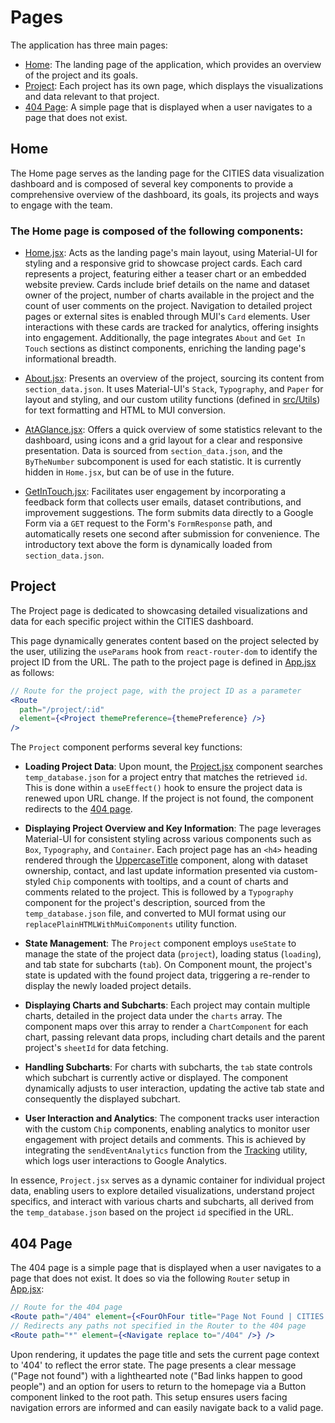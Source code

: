 # Pages

The application has three main pages:
- [Home](#home): The landing page of the application, which provides an overview of the project and its goals.
- [Project](#project): Each project has its own page, which displays the visualizations and data relevant to that project.
- [404 Page](#404-page): A simple page that is displayed when a user navigates to a page that does not exist.

## Home

The Home page serves as the landing page for the CITIES data visualization dashboard and is composed of several key components to provide a comprehensive overview of the dashboard, its goals, its projects and ways to engage with the team.

### The Home page is composed of the following components:

- [Home.jsx](./Home/Home.jsx): Acts as the landing page's main layout, using Material-UI for styling and a responsive grid to showcase project cards. Each card represents a project, featuring either a teaser chart or an embedded website preview. Cards include brief details on the name and dataset owner of the project, number of charts available in the project and the count of user comments on the project. Navigation to detailed project pages or external sites is enabled through MUI's `Card` elements. User interactions with these cards are tracked for analytics, offering insights into engagement. Additionally, the page integrates `About` and `Get In Touch` sections as distinct components, enriching the landing page's informational breadth.

- [About.jsx]('./Home/About.jsx'): Presents an overview of the project, sourcing its content from `section_data.json`. It uses Material-UI's `Stack`, `Typography`, and `Paper` for layout and styling, and our custom utility functions (defined in [src/Utils](../Utils)) for text formatting and HTML to MUI conversion.

- [AtAGlance.jsx](./Home/AtAGlance.jsx): Offers a quick overview of some statistics relevant to the dashboard, using icons and a grid layout for a clear and responsive presentation. Data is sourced from `section_data.json`, and the `ByTheNumber` subcomponent is used for each statistic. It is currently hidden in `Home.jsx`, but can be of use in the future.

- [GetInTouch.jsx](./Home/GetInTouch.jsx): Facilitates user engagement by incorporating a feedback form that collects user emails, dataset contributions, and improvement suggestions. The form submits data directly to a Google Form via a `GET` request to the Form's `FormResponse` path, and automatically resets one second after submission for convenience. The introductory text above the form is dynamically loaded from `section_data.json`.

## Project

The Project page is dedicated to showcasing detailed visualizations and data for each specific project within the CITIES dashboard. 

This page dynamically generates content based on the project selected by the user, utilizing the `useParams` hook from `react-router-dom` to identify the project ID from the URL. The path to the project page is defined in [App.jsx](../App.jsx) as follows:

```jsx
// Route for the project page, with the project ID as a parameter
<Route
  path="/project/:id"
  element={<Project themePreference={themePreference} />}
/>
```

The `Project` component performs several key functions:

- **Loading Project Data**: Upon mount, the [Project.jsx](./Project.jsx) component searches `temp_database.json` for a project entry that matches the retrieved `id`. This is done within a `useEffect()` hook to ensure the project data is renewed upon URL change. If the project is not found, the component redirects to the [404 page](#404-page).

- **Displaying Project Overview and Key Information**: The page leverages Material-UI for consistent styling across various components such as `Box`, `Typography`, and `Container`. Each project page has an `<h4>` heading rendered through the [UppercaseTitle](../Components/UppercaseTitle.jsx) component, along with dataset ownership, contact, and last update information presented via custom-styled `Chip` components with tooltips, and a count of charts and comments related to the project. This is followed by a `Typography` component for the project's description, sourced from the `temp_database.json` file, and converted to MUI format using our `replacePlainHTMLWithMuiComponents` utility function.

- **State Management**: The `Project` component employs `useState` to manage the state of the project data (`project`), loading status (`loading`), and tab state for subcharts (`tab`). On Component mount, the project's state is updated with the found project data, triggering a re-render to display the newly loaded project details.
  
- **Displaying Charts and Subcharts**: Each project may contain multiple charts, detailed in the project data under the `charts` array. The component maps over this array to render a `ChartComponent` for each chart, passing relevant data props, including chart details and the parent project's `sheetId` for data fetching.
  
- **Handling Subcharts**: For charts with subcharts, the `tab` state controls which subchart is currently active or displayed. The component dynamically adjusts to user interaction, updating the active tab state and consequently the displayed subchart. 
  
- **User Interaction and Analytics**: The component tracks user interaction with the custom `Chip` components, enabling analytics to monitor user engagement with project details and comments. This is achieved by integrating the `sendEventAnalytics` function from the [Tracking](../Utils/Tracking.js) utility, which logs user interactions to Google Analytics.

In essence, `Project.jsx` serves as a dynamic container for individual project data, enabling users to explore detailed visualizations, understand project specifics, and interact with various charts and subcharts, all derived from the `temp_database.json` based on the project `id` specified in the URL.

## 404 Page

The 404 page is a simple page that is displayed when a user navigates to a page that does not exist. It does so via the following `Router` setup in [App.jsx](../App.jsx):

```jsx
// Route for the 404 page
<Route path="/404" element={<FourOhFour title="Page Not Found | CITIES Dashboard" />} />
// Redirects any paths not specified in the Router to the 404 page
<Route path="*" element={<Navigate replace to="/404" />} /> 
```

Upon rendering, it updates the page title and sets the current page context to '404' to reflect the error state. The page presents a clear message ("Page not found") with a lighthearted note ("Bad links happen to good people") and an option for users to return to the homepage via a Button component linked to the root path. This setup ensures users facing navigation errors are informed and can easily navigate back to a valid page.